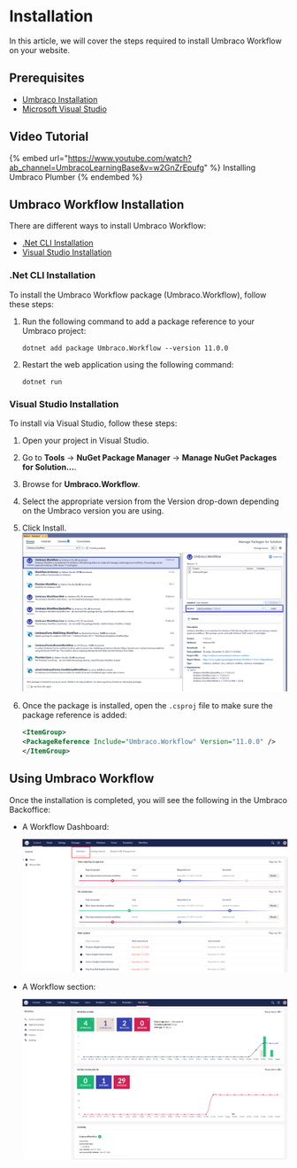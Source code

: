 # Installation

In this article, we will cover the steps required to install Umbraco Workflow on your website.

## Prerequisites

* [Umbraco Installation](../umbraco-cms/fundamentals/setup/install/)
* [Microsoft Visual Studio](https://visualstudio.microsoft.com/)

## Video Tutorial

{% embed url="https://www.youtube.com/watch?ab_channel=UmbracoLearningBase&v=w2GnZrEpufg" %}
Installing Umbraco Plumber
{% endembed %}

## Umbraco Workflow Installation

There are different ways to install Umbraco Workflow:

* [.Net CLI Installation](installing-workflow.md#net-cli-installation)
* [Visual Studio Installation](installing-workflow.md#visual-studio-installation)

### .Net CLI Installation

To install the Umbraco Workflow package (Umbraco.Workflow), follow these steps:

1. Run the following command to add a package reference to your Umbraco project:

   ```none
   dotnet add package Umbraco.Workflow --version 11.0.0
   ```

2. Restart the web application using the following command:

   ```none
   dotnet run
   ```

### Visual Studio Installation

To install via Visual Studio, follow these steps:

1. Open your project in Visual Studio.
2. Go to **Tools** -> **NuGet Package Manager** -> **Manage NuGet Packages for Solution...**.
3. Browse for **Umbraco.Workflow**.
4. Select the appropriate version from the Version drop-down depending on the Umbraco version you are using.
5. Click Install. ![VS Installation](images/VS_Installation.png)
6. Once the package is installed, open the `.csproj` file to make sure the package reference is added:

    ```xml
    <ItemGroup>
    <PackageReference Include="Umbraco.Workflow" Version="11.0.0" />
    </ItemGroup>
    ```

## Using Umbraco Workflow

Once the installation is completed, you will see the following in the Umbraco Backoffice:

* A Workflow Dashboard:

  ![Workflow dashboard](images/WorkflowDashboard_ContentSection.png)

* A Workflow section:

  ![Workflow section](images/workflow-section.png)
